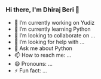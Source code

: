 ### Hi there, I'm Dhiraj Beri 👋

- 🔭 I’m currently working on Yudiz 
- 🌱 I’m currently learning Python
- 👯 I’m looking to collaborate on ...
- 🤔 I’m looking for help with ...
- 💬 Ask me about Python
- 📫 How to reach me: ...
- 😄 Pronouns: ...
- ⚡ Fun fact: ...
